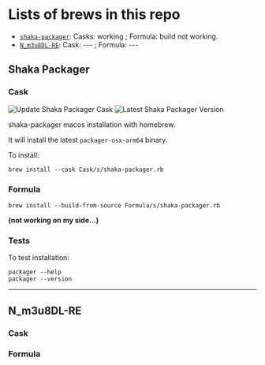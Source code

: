 # Lists of brews in this repo

- [`shaka-packager`](https://github.com/shaka-project/shaka-packager): Casks: working ; Formula: build not working.
- [`N_m3u8DL-RE`](https://github.com/nilaoda/N_m3u8DL-RE): Cask: --- ; Formula: ---

## Shaka Packager
### Cask

![Update Shaka Packager Cask](https://github.com/garnajee/homebrew-shaka-packager/actions/workflows/update-cask.yml/badge.svg)
![Latest Shaka Packager Version](https://img.shields.io/github/v/release/shaka-project/shaka-packager)

shaka-packager macos installation with homebrew.

It will install the latest `packager-osx-arm64` binary.

To install:

`brew install --cask Cask/s/shaka-packager.rb`

### Formula

`brew install --build-from-source Formula/s/shaka-packager.rb`

**(not working on my side...)**

### Tests

To test installation:

```
packager --help
packager --version
```

***

## N\_m3u8DL-RE
### Cask

### Formula
